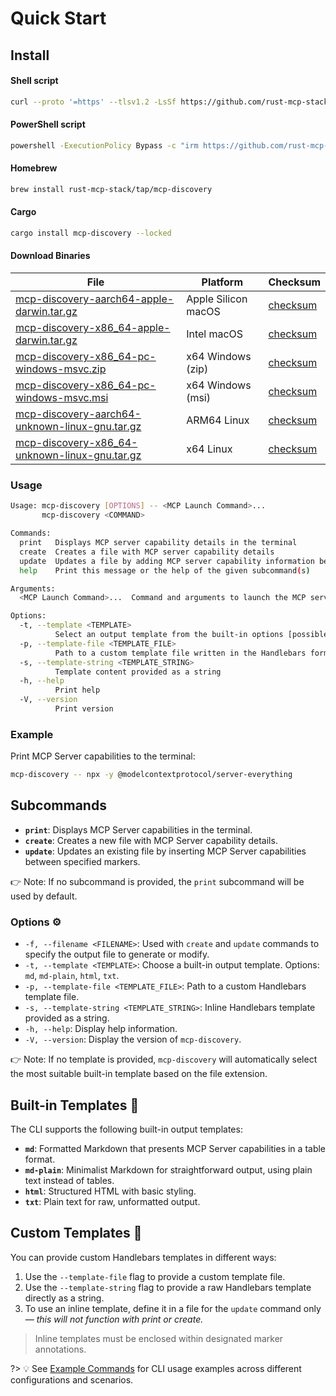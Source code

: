 # Quick Start

## Install

<!-- tabs:start -->

#### **Shell script**

<!-- x-release-please-start-version -->

```sh
curl --proto '=https' --tlsv1.2 -LsSf https://github.com/rust-mcp-stack/mcp-discovery/releases/download/v0.1.7/mcp-discovery-installer.sh | sh
```

#### **PowerShell script**

```sh
powershell -ExecutionPolicy Bypass -c "irm https://github.com/rust-mcp-stack/mcp-discovery/releases/download/v0.1.7/mcp-discovery-installer.ps1 | iex"
```

<!-- x-release-please-end -->

#### **Homebrew**

```sh
brew install rust-mcp-stack/tap/mcp-discovery
```

#### **Cargo**

```sh
cargo install mcp-discovery --locked
```

#### **Download Binaries**

<table>
  <thead>
    <tr>
      <th>File</th>
      <th>Platform</th>
      <th>Checksum</th>
    </tr>
  </thead>
  <tbody>
    <tr>      
      <td>
      <!-- x-release-please-start-version -->
      <a href="https://github.com/rust-mcp-stack/mcp-discovery/releases/download/v0.1.7/mcp-discovery-aarch64-apple-darwin.tar.gz">mcp-discovery-aarch64-apple-darwin.tar.gz</a>
      <!-- x-release-please-end -->
      </td>
      <td>Apple Silicon macOS</td>
      <td>
      <!-- x-release-please-start-version -->
      <a href="https://github.com/rust-mcp-stack/mcp-discovery/releases/download/v0.1.7/mcp-discovery-aarch64-apple-darwin.tar.gz.sha256">checksum</a>
      <!-- x-release-please-end -->    
      </td>
    </tr>
    <tr>
      <td>
      <!-- x-release-please-start-version -->
      <a href="https://github.com/rust-mcp-stack/mcp-discovery/releases/download/v0.1.7/mcp-discovery-x86_64-apple-darwin.tar.gz">mcp-discovery-x86_64-apple-darwin.tar.gz</a>
      <!-- x-release-please-end -->
      </td>
      <td>Intel macOS</td>
      <td>
      <!-- x-release-please-start-version -->
      <a href="https://github.com/rust-mcp-stack/mcp-discovery/releases/download/v0.1.7/mcp-discovery-x86_64-apple-darwin.tar.gz.sha256">checksum</a>
      <!-- x-release-please-end -->
      </td>
    </tr>
    <tr>
      <td>
      <!-- x-release-please-start-version -->
      <a href="https://github.com/rust-mcp-stack/mcp-discovery/releases/download/v0.1.7/mcp-discovery-x86_64-pc-windows-msvc.zip">mcp-discovery-x86_64-pc-windows-msvc.zip</a>
      <!-- x-release-please-end -->
      </td>
      <td>x64 Windows (zip)</td>
      <td>
      <!-- x-release-please-start-version -->
      <a href="https://github.com/rust-mcp-stack/mcp-discovery/releases/download/v0.1.7/mcp-discovery-x86_64-pc-windows-msvc.zip.sha256">checksum</a>
      <!-- x-release-please-end -->
      </td>
    </tr>
    <tr>
      <td>
      <!-- x-release-please-start-version -->
      <a href="https://github.com/rust-mcp-stack/mcp-discovery/releases/download/v0.1.7/mcp-discovery-x86_64-pc-windows-msvc.msi">mcp-discovery-x86_64-pc-windows-msvc.msi</a>
      <!-- x-release-please-end -->
      </td>
      <td>x64 Windows (msi)</td>
      <td>
      <!-- x-release-please-start-version -->
      <a href="https://github.com/rust-mcp-stack/mcp-discovery/releases/download/v0.1.7/mcp-discovery-x86_64-pc-windows-msvc.msi.sha256">checksum</a>
      <!-- x-release-please-end -->
      </td>
    </tr>
    <tr>
      <td>
      <!-- x-release-please-start-version -->
      <a href="https://github.com/rust-mcp-stack/mcp-discovery/releases/download/v0.1.7/mcp-discovery-aarch64-unknown-linux-gnu.tar.gz">mcp-discovery-aarch64-unknown-linux-gnu.tar.gz</a>
      <!-- x-release-please-end -->
      </td>
      <td>ARM64 Linux</td>
      <td>
      <!-- x-release-please-start-version -->
      <a href="https://github.com/rust-mcp-stack/mcp-discovery/releases/download/v0.1.7/mcp-discovery-aarch64-unknown-linux-gnu.tar.gz.sha256">checksum</a>
      <!-- x-release-please-end -->
      </td>
    </tr>
    <tr>
      <td>
      <!-- x-release-please-start-version -->
      <a href="https://github.com/rust-mcp-stack/mcp-discovery/releases/download/v0.1.7/mcp-discovery-x86_64-unknown-linux-gnu.tar.gz">mcp-discovery-x86_64-unknown-linux-gnu.tar.gz</a>
      <!-- x-release-please-end -->
      </td>
      <td>x64 Linux</td>
      <td>
      <!-- x-release-please-start-version -->
      <a href="https://github.com/rust-mcp-stack/mcp-discovery/releases/download/v0.1.7/mcp-discovery-x86_64-unknown-linux-gnu.tar.gz.sha256">checksum</a>
      <!-- x-release-please-end -->
      </td>
    </tr>
  </tbody>
</table>

<!-- tabs:end -->

### Usage

```sh
Usage: mcp-discovery [OPTIONS] -- <MCP Launch Command>...
       mcp-discovery <COMMAND>

Commands:
  print   Displays MCP server capability details in the terminal
  create  Creates a file with MCP server capability details
  update  Updates a file by adding MCP server capability information between specified markers
  help    Print this message or the help of the given subcommand(s)

Arguments:
  <MCP Launch Command>...  Command and arguments to launch the MCP server

Options:
  -t, --template <TEMPLATE>
          Select an output template from the built-in options [possible values: md, md-plain, html, txt]
  -p, --template-file <TEMPLATE_FILE>
          Path to a custom template file written in the Handlebars format
  -s, --template-string <TEMPLATE_STRING>
          Template content provided as a string
  -h, --help
          Print help
  -V, --version
          Print version
```

### Example

Print MCP Server capabilities to the terminal:

```sh
mcp-discovery -- npx -y @modelcontextprotocol/server-everything
```

## Subcommands

- **`print`**: Displays MCP Server capabilities in the terminal.
- **`create`**: Creates a new file with MCP Server capability details.
- **`update`**: Updates an existing file by inserting MCP Server capabilities between specified
  markers.

👉 Note: If no subcommand is provided, the `print` subcommand will be used by default.

### Options ⚙️

- `-f, --filename <FILENAME>`: Used with `create` and `update` commands to specify the output file to generate or modify.
- `-t, --template <TEMPLATE>`: Choose a built-in output template. Options: `md`, `md-plain`, `html`, `txt`.
- `-p, --template-file <TEMPLATE_FILE>`: Path to a custom Handlebars template file.
- `-s, --template-string <TEMPLATE_STRING>`: Inline Handlebars template provided as a string.
- `-h, --help`: Display help information.
- `-V, --version`: Display the version of `mcp-discovery`.

👉 Note: If no template is provided, `mcp-discovery` will automatically select the most suitable built-in template based on the file extension.

## Built-in Templates 🧬

The CLI supports the following built-in output templates:

- **`md`**: Formatted Markdown that presents MCP Server capabilities in a table format.
- **`md-plain`**: Minimalist Markdown for straightforward output, using plain text instead of tables.
- **`html`**: Structured HTML with basic styling.
- **`txt`**: Plain text for raw, unformatted output.

## Custom Templates 🧩

You can provide custom Handlebars templates in different ways:

1.  Use the `--template-file` flag to provide a custom template file.
2.  Use the `--template-string` flag to provide a raw Handlebars template directly as a string.
3.  To use an inline template, define it in a file for the `update` command only — <i>this will not function with print or create.</i>

> Inline templates must be enclosed within designated marker annotations.

?> 💡 See [Example Commands](guide/command-examples.md) for CLI usage examples across different configurations and scenarios.

